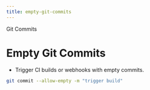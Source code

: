 ```yaml
---
title: empty-git-commits
---
```


Git Commits

# Empty Git Commits

- Trigger CI builds or webhooks with empty commits.

```sh
git commit --allow-empty -m "trigger build"
```
